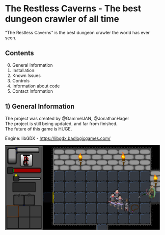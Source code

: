 # The Restless Caverns - The best dungeon crawler of all time

"The Restless Caverns" is the best dungeon crawler the world has ever seen.  

## Contents

0) General Information  
1) Installation  
2) Known Issues  
3) Controls  
4) Information about code  
5) Contact Information  

## 1) General Information

The project was created by @GammelJAN, @JonathanHager  
The project is still being updated, and far from finished.  
The future of this game is HUGE.  

Engine: libGDX - https://libgdx.badlogicgames.com/  

<img src="docs/general.PNG" style="width:auto;">
